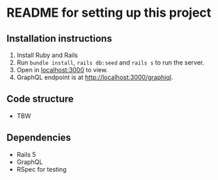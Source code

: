 # README for setting up this project

## Installation instructions
1. Install Ruby and Rails
2. Run `bundle install`, `rails db:seed` and `rails s` to run the server.
3. Open in [localhost:3000](localhost:3000) to view.
4. GraphQL endpoint is at [http://localhost:3000/graphiql](http://localhost:3000/graphiql).


## Code structure
- TBW

## Dependencies
- Rails 5
- GraphQL
- RSpec for testing
